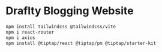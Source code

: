 # Draflty Blogging Website

```bash
npm install tailwindcss @tailwindcss/vite
npm i react-router
npm i axios
npm install @tiptap/react @tiptap/pm @tiptap/starter-kit
```
